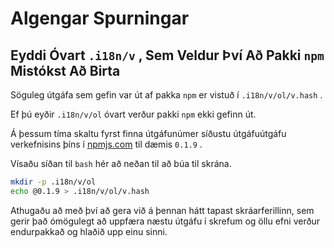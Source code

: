 # Algengar Spurningar

## Eyddi Óvart `.i18n/v` , Sem Veldur Því Að Pakki `npm` Mistókst Að Birta

Söguleg útgáfa sem gefin var út af pakka `npm` er vistuð í `.i18n/v/ol/v.hash` .

Ef þú eyðir `.i18n/v/ol` óvart verður pakki `npm` ekki gefinn út.

Á þessum tíma skaltu fyrst finna útgáfunúmer síðustu útgáfuútgáfu verkefnisins þíns í [npmjs.com](//npmjs.com) til dæmis `0.1.9` .

Vísaðu síðan til `bash` hér að neðan til að búa til skrána.

```bash
mkdir -p .i18n/v/ol
echo @0.1.9 > .i18n/v/ol/v.hash
```

Athugaðu að með því að gera við á þennan hátt tapast skráarferillinn, sem gerir það ómögulegt að uppfæra næstu útgáfu í skrefum og öllu efni verður endurpakkað og hlaðið upp einu sinni.